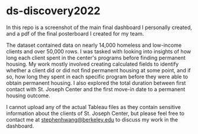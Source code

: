 # ds-discovery2022
In this repo is a screenshot of the main final dashboard I personally created, and a pdf of the final posterboard I created for my team.

The dataset contained data on nearly 14,000 homeless and low-income clients and over 50,000 rows. I was tasked with looking into insights of how long each client spent in the center's programs before finding permanent housing. My work mostly involved creating calculated fields to identify whether a client did or did not find permanent housing at some point, and if so, how long they spent in each specific program before they were able to obtain permanent housing. I also explored the total duration between first contact with St. Joseph Center and the first move-in date to a permanent housing outcome. 

I cannot upload any of the actual Tableau files as they contain sensitive information about the clients of St. Joseph Center, but please feel free to contact me at stephenhwang@berkeley.edu to discuss my work in the dashboard.

